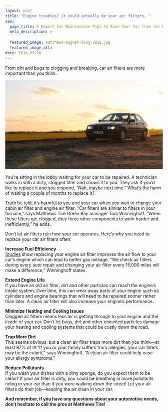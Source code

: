 ```yaml
---
layout: post
title: "Engine troubles? It could actually be your air filters. "
seo:
  page_title: 5 Expert Car Maintenance Tips to Save Your Car from the Heat
  meta_description: >-

  featured_image: matthews-august-blog-2016.jpg
  featured_image_alt:
date: 2016-09-26
---
```


From dirt and bugs to clogging and breaking, car air filters are more important than you think.

![Broken Windshield](matthews-august-blog-2016.jpg)

You’re sitting in the lobby waiting for your car to be repaired. A technician walks in with a dirty, clogged filter and shows it to you. They ask if you’d like to replace it and you respond, “Nah, maybe next time.” What’s the harm of waiting a couple of months to replace it?

Truth be told, it’s harmful to you and your car when you wait to change your cabin air filter and engine air filter. “Car filters are similar to filters in your furnace,” says Matthews Tire Green Bay manager Tom Winninghoff. “When these filters get clogged, they force other components to work harder and inefficiently,” he adds.

Don’t let air filters ruin how your car operates. Here’s why you need to replace your car air filters often:

**Increase Fuel Efficiency**
<br>[Studies](http://www.familyhandyman.com/automotive/car-maintenance/save-money-on-gas-tips-for-better-gas-mileage-fuel-economy/view-all) show replacing your engine air filter improves the air flow to your car’s engine which can lead to better gas mileage. “We check air filters during every auto repair and changing your air filter every 15,000 miles will make a difference,” Winninghoff states.

**Extend Engine Life**
<br>If you have an old air filter, dirt and other particles can reach the engine’s intake system. Over time, this can wear away parts of your engine such as cylinders and engine bearings that will need to be repaired sooner rather than later. A clean air filter will also increase your engine’s performance.

**Minimize Heating and Cooling Issues**
<br>Clogged air filters means less air is getting through to your engine and the inside of your car. Don’t let bugs, dirt and other uninvited particles damage your heating and cooling systems that could be costly down the road.

**Trap More Dirt**
<br>This seems obvious, but a clean air filter traps more dirt than you think&mdash;at least 97% of it! “If you or your family suffers from allergies, your car filters may be the culprit,” says Winninghoff. “A clean air filter could help ease your allergy symptoms.”

**Reduce Pollutants**
<br>If you wash your dishes with a dirty sponge, do you expect them to be clean? If your air filter is dirty, you could be breathing in more pollutants riding in your car than if you were walking down the street! Let your air filters do their job—keeping the air clean in your car.

**And remember, if you have any questions about your automotive needs, don’t hesitate to call the pros at Matthews Tire!**
